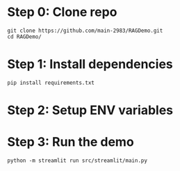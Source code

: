 # Step 0: Clone repo
```commandline
git clone https://github.com/main-2983/RAGDemo.git
cd RAGDemo/
```
# Step 1: Install dependencies 
```commandline
pip install requirements.txt
```
# Step 2: Setup ENV variables
# Step 3: Run the demo
```commandline
python -m streamlit run src/streamlit/main.py 
```